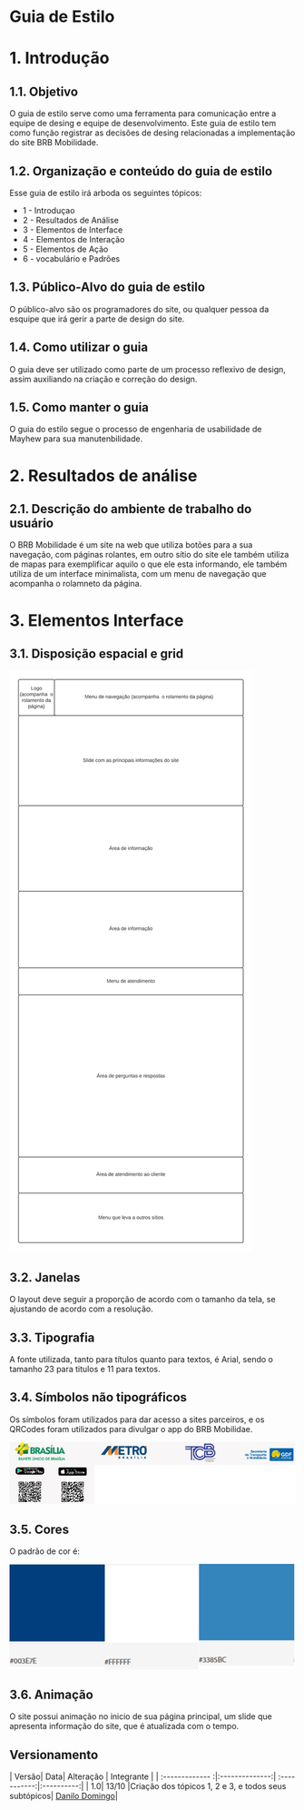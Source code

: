 # Guia de Estilo

# 1. Introdução

## 1.1. Objetivo

O guia de estilo serve como uma ferramenta para comunicação entre a equipe de desing e equipe de desenvolvimento. Este guia de estilo tem como função registrar as decisões de desing relacionadas a implementação do site BRB Mobilidade.

## 1.2. Organização e conteúdo do guia de estilo

Esse guia de estilo irá arboda os seguintes tópicos:

* 1 - Introduçao
* 2 - Resultados de Análise
* 3 - Elementos de Interface
* 4 - Elementos de Interação
* 5 - Elementos de Ação
* 6 - vocabulário e Padrões

## 1.3. Público-Alvo do guia de estilo

O público-alvo são os programadores do site, ou qualquer pessoa da esquipe que irá gerir a parte de design do site.

## 1.4. Como utilizar o guia

O guia deve ser utilizado como parte de um processo reflexivo de design, assim auxiliando na criação e correção do design.

## 1.5. Como manter o guia

O guia do estilo segue o processo de engenharia de usabilidade de Mayhew para sua manutenbilidade.

# 2. Resultados de análise

## 2.1. Descrição do ambiente de trabalho do usuário

O BRB Mobilidade é um site na web que utiliza botões para a sua navegação, com páginas rolantes, em outro sítio do site ele também utiliza de mapas para exemplificar aquilo o que ele esta informando, ele também utiliza de um interface minimalista, com um menu de navegação que acompanha o rolamneto da página.

# 3. Elementos Interface

## 3.1. Disposição espacial e grid

![alt text](../images/disposicao_espacial_e_grid.png)

## 3.2. Janelas

O layout deve seguir a proporção de acordo com o tamanho da tela, se ajustando de acordo com a resolução.

## 3.3. Tipografia

A fonte utilizada, tanto para títulos quanto para textos, é Arial, sendo o tamanho 23 para titulos e 11 para textos.

## 3.4. Símbolos não tipográficos

Os símbolos foram utilizados para dar acesso a sites parceiros, e os QRCodes foram utilizados para divulgar o app do BRB Mobilidae.

![alt text](../images/naotipograficos.png)

## 3.5. Cores

O padrão de cor é:

![alt text](../images/cores.png)

## 3.6. Animação

O site possui animação no inicio de sua página principal, um slide que apresenta informação do site, que é atualizada com o tempo.

## Versionamento
| Versão| Data| Alteração | Integrante |
| :------------- :|:--------------:| :-----------:|:----------:|
| 1.0| 13/10 |Criação dos tópicos 1, 2 e 3, e todos seus subtópicos| [Danilo Domingo](https://github.com/danilow200)|